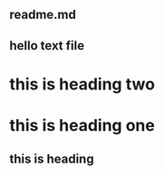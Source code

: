 ## readme.md

## hello text file

# this is heading two

# this is heading one

## this is heading

[1]: https://github.com/ 'gitHub'
